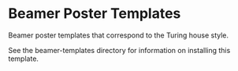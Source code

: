 Beamer Poster Templates
=======================

Beamer poster templates that correspond to the Turing house style.

See the beamer-templates directory for information on installing this 
template.

